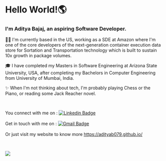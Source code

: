 # Hello World!🌎

### I'm Aditya Bajaj, an aspiring Software Developer.
                                                        
👨‍💻 I'm currently based in the US, working as a SDE at Amazon where I'm one of the core developers of the next-generation container execution data store for Sortation and Transportation technology which is built to sustain 10x growth in package volumes.

🎓 I have completed my Masters in Software Engineering at Arizona State University, USA, after completing my Bachelors in Computer Engineering from University of Mumbai, India.

✨ When I'm not thinking about tech, I'm probably playing Chess or the Piano, or reading some Jack Reacher novel. 


<br/>

You connect with me on : [![Linkedin Badge](https://img.shields.io/badge/-Aditya_Bajaj-blue?style=flat-square&logo=Linkedin&logoColor=white&link=https://www.linkedin.com/in/adityabajaj-1/)](https://www.linkedin.com/in/adityabajaj-1/)
<br/>
<br/>
Get in touch with me on : [![Gmail Badge](https://img.shields.io/badge/-bajajaditya079@gmail.com-c14438?style=flat-square&logo=Gmail&logoColor=white&link=mailto:bajajaditya079@gmail.com)](mailto:morenagnobre@gmail.com)
<br/>
<br/>
Or just visit my website to know more https://adityab079.github.io/

<br />

<!--
- 📫 How to reach me: bajajaditya079@gmail.com or just visit my website https://adityab079.github.io/
**adityab079/adityab079** is a ✨ _special_ ✨ repository because its `README.md` (this file) appears on your GitHub profile.


[![forthebadge made-with-python](http://ForTheBadge.com/images/badges/made-with-python.svg)](https://www.python.org/)

[![ForTheBadge uses-html](http://ForTheBadge.com/images/badges/uses-html.svg)](http://ForTheBadge.com)

[![ForTheBadge uses-git](http://ForTheBadge.com/images/badges/uses-git.svg)](https://GitHub.com/)

-->
![](https://komarev.com/ghpvc/?username=adityab079)
